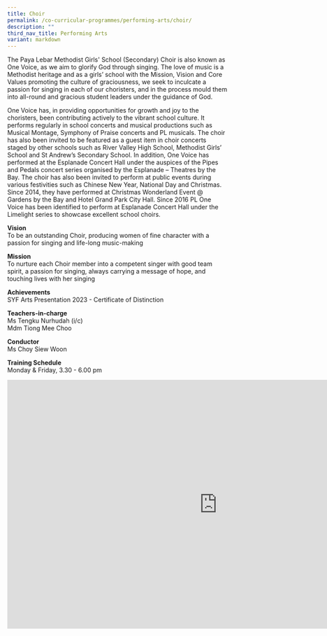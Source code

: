 ```yaml
---
title: Choir
permalink: /co-curricular-programmes/performing-arts/choir/
description: ""
third_nav_title: Performing Arts
variant: markdown
---
```

The Paya Lebar Methodist Girls' School (Secondary) Choir is also known as One Voice, as we aim to glorify God through singing. The love of music is a Methodist heritage and as a girls’ school with the Mission, Vision and Core Values promoting the culture of graciousness, we seek to inculcate a passion for singing in each of our choristers, and in the process mould them into all-round and gracious student leaders under the guidance of God.  
  
One Voice has, in providing opportunities for growth and joy to the choristers, been contributing actively to the vibrant school culture. It performs regularly in school concerts and musical productions such as Musical Montage, Symphony of Praise concerts and PL musicals. The choir has also been invited to be featured as a guest item in choir concerts staged by other schools such as River Valley High School, Methodist Girls’ School and St Andrew’s Secondary School. In addition, One Voice has performed at the Esplanade Concert Hall under the auspices of the Pipes and Pedals concert series organised by the Esplanade – Theatres by the Bay. The choir has also been invited to perform at public events during various festivities such as Chinese New Year, National Day and Christmas. Since 2014, they have performed at Christmas Wonderland Event @ Gardens by the Bay and Hotel Grand Park City Hall. Since 2016 PL One Voice has been identified to perform at Esplanade Concert Hall under the Limelight series to showcase excellent school choirs.  
  
**Vision**   <br>
To be an outstanding Choir, producing women of fine character with a passion for singing and life-long music-making  
  
**Mission**  <br>
To nurture each Choir member into a competent singer with good team spirit, a passion for singing, always carrying a message of hope, and touching lives with her singing  
  
**Achievements**  <br>
SYF Arts Presentation 2023 - Certificate of Distinction
  
**Teachers-in-charge**  <br>
Ms Tengku Nurhudah (i/c)  <br>
Mdm Tiong Mee Choo  
  
**Conductor**  <br>
Ms Choy Siew Woon  
  
**Training Schedule**  <br>
Monday &amp; Friday, 3.30 - 6.00 pm
<iframe allowfullscreen="true" height="569" width="960" frameborder="0" src="https://docs.google.com/presentation/d/e/2PACX-1vT2js1SJ2Eg4dJtYeMB1pJ2ZnmmslWMMf6gZczwhVYg8nxng1gulxv4dcxFxKcrJuux84G7pJK5RJfi/embed?start=true&amp;loop=true&amp;delayms=3000"></iframe>